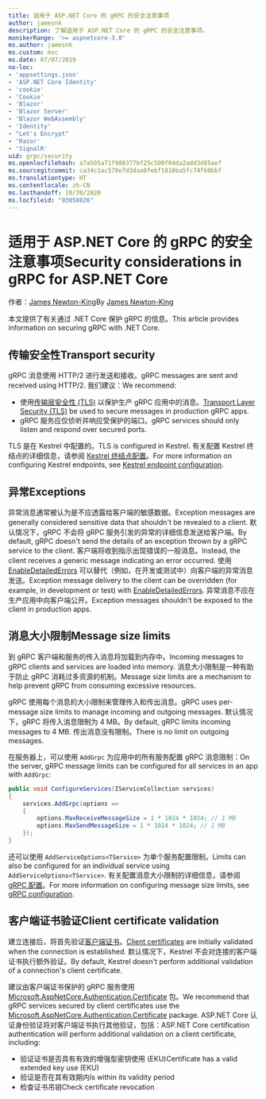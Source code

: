 ```yaml
---
title: 适用于 ASP.NET Core 的 gRPC 的安全注意事项
author: jamesnk
description: 了解适用于 ASP.NET Core 的 gRPC 的安全注意事项。
monikerRange: '>= aspnetcore-3.0'
ms.author: jamesnk
ms.custom: mvc
ms.date: 07/07/2019
no-loc:
- 'appsettings.json'
- 'ASP.NET Core Identity'
- 'cookie'
- 'Cookie'
- 'Blazor'
- 'Blazor Server'
- 'Blazor WebAssembly'
- 'Identity'
- "Let's Encrypt"
- 'Razor'
- 'SignalR'
uid: grpc/security
ms.openlocfilehash: a7a595a71f988377bf25c500f04da2add3d85aef
ms.sourcegitcommit: ca34c1ac578e7d3daa0febf1810ba5fc74f60bbf
ms.translationtype: HT
ms.contentlocale: zh-CN
ms.lasthandoff: 10/30/2020
ms.locfileid: "93058826"
---
```

# <a name="security-considerations-in-grpc-for-aspnet-core"></a><span data-ttu-id="fdc02-103">适用于 ASP.NET Core 的 gRPC 的安全注意事项</span><span class="sxs-lookup"><span data-stu-id="fdc02-103">Security considerations in gRPC for ASP.NET Core</span></span>

<span data-ttu-id="fdc02-104">作者：[James Newton-King](https://twitter.com/jamesnk)</span><span class="sxs-lookup"><span data-stu-id="fdc02-104">By [James Newton-King](https://twitter.com/jamesnk)</span></span>

<span data-ttu-id="fdc02-105">本文提供了有关通过 .NET Core 保护 gRPC 的信息。</span><span class="sxs-lookup"><span data-stu-id="fdc02-105">This article provides information on securing gRPC with .NET Core.</span></span>

## <a name="transport-security"></a><span data-ttu-id="fdc02-106">传输安全性</span><span class="sxs-lookup"><span data-stu-id="fdc02-106">Transport security</span></span>

<span data-ttu-id="fdc02-107">gRPC 消息使用 HTTP/2 进行发送和接收。</span><span class="sxs-lookup"><span data-stu-id="fdc02-107">gRPC messages are sent and received using HTTP/2.</span></span> <span data-ttu-id="fdc02-108">我们建议：</span><span class="sxs-lookup"><span data-stu-id="fdc02-108">We recommend:</span></span>

* <span data-ttu-id="fdc02-109">使用[传输层安全性 (TLS)](https://tools.ietf.org/html/rfc5246) 以保护生产 gRPC 应用中的消息。</span><span class="sxs-lookup"><span data-stu-id="fdc02-109">[Transport Layer Security (TLS)](https://tools.ietf.org/html/rfc5246) be used to secure messages in production gRPC apps.</span></span>
* <span data-ttu-id="fdc02-110">gRPC 服务应仅侦听并响应受保护的端口。</span><span class="sxs-lookup"><span data-stu-id="fdc02-110">gRPC services should only listen and respond over secured ports.</span></span>

<span data-ttu-id="fdc02-111">TLS 是在 Kestrel 中配置的。</span><span class="sxs-lookup"><span data-stu-id="fdc02-111">TLS is configured in Kestrel.</span></span> <span data-ttu-id="fdc02-112">有关配置 Kestrel 终结点的详细信息，请参阅 [Kestrel 终结点配置](xref:fundamentals/servers/kestrel#endpoint-configuration)。</span><span class="sxs-lookup"><span data-stu-id="fdc02-112">For more information on configuring Kestrel endpoints, see [Kestrel endpoint configuration](xref:fundamentals/servers/kestrel#endpoint-configuration).</span></span>

## <a name="exceptions"></a><span data-ttu-id="fdc02-113">异常</span><span class="sxs-lookup"><span data-stu-id="fdc02-113">Exceptions</span></span>

<span data-ttu-id="fdc02-114">异常消息通常被认为是不应透露给客户端的敏感数据。</span><span class="sxs-lookup"><span data-stu-id="fdc02-114">Exception messages are generally considered sensitive data that shouldn't be revealed to a client.</span></span> <span data-ttu-id="fdc02-115">默认情况下，gRPC 不会将 gRPC 服务引发的异常的详细信息发送给客户端。</span><span class="sxs-lookup"><span data-stu-id="fdc02-115">By default, gRPC doesn't send the details of an exception thrown by a gRPC service to the client.</span></span> <span data-ttu-id="fdc02-116">客户端将收到指示出现错误的一般消息。</span><span class="sxs-lookup"><span data-stu-id="fdc02-116">Instead, the client receives a generic message indicating an error occurred.</span></span> <span data-ttu-id="fdc02-117">使用 [EnableDetailedErrors](xref:grpc/configuration#configure-services-options) 可以替代（例如，在开发或测试中）向客户端的异常消息发送。</span><span class="sxs-lookup"><span data-stu-id="fdc02-117">Exception message delivery to the client can be overridden (for example, in development or test) with [EnableDetailedErrors](xref:grpc/configuration#configure-services-options).</span></span> <span data-ttu-id="fdc02-118">异常消息不应在生产应用中向客户端公开。</span><span class="sxs-lookup"><span data-stu-id="fdc02-118">Exception messages shouldn't be exposed to the client in production apps.</span></span>

## <a name="message-size-limits"></a><span data-ttu-id="fdc02-119">消息大小限制</span><span class="sxs-lookup"><span data-stu-id="fdc02-119">Message size limits</span></span>

<span data-ttu-id="fdc02-120">到 gRPC 客户端和服务的传入消息将加载到内存中。</span><span class="sxs-lookup"><span data-stu-id="fdc02-120">Incoming messages to gRPC clients and services are loaded into memory.</span></span> <span data-ttu-id="fdc02-121">消息大小限制是一种有助于防止 gRPC 消耗过多资源的机制。</span><span class="sxs-lookup"><span data-stu-id="fdc02-121">Message size limits are a mechanism to help prevent gRPC from consuming excessive resources.</span></span>

<span data-ttu-id="fdc02-122">gRPC 使用每个消息的大小限制来管理传入和传出消息。</span><span class="sxs-lookup"><span data-stu-id="fdc02-122">gRPC uses per-message size limits to manage incoming and outgoing messages.</span></span> <span data-ttu-id="fdc02-123">默认情况下，gRPC 将传入消息限制为 4 MB。</span><span class="sxs-lookup"><span data-stu-id="fdc02-123">By default, gRPC limits incoming messages to 4 MB.</span></span> <span data-ttu-id="fdc02-124">传出消息没有限制。</span><span class="sxs-lookup"><span data-stu-id="fdc02-124">There is no limit on outgoing messages.</span></span>

<span data-ttu-id="fdc02-125">在服务器上，可以使用 `AddGrpc` 为应用中的所有服务配置 gRPC 消息限制：</span><span class="sxs-lookup"><span data-stu-id="fdc02-125">On the server, gRPC message limits can be configured for all services in an app with `AddGrpc`:</span></span>

```csharp
public void ConfigureServices(IServiceCollection services)
{
    services.AddGrpc(options =>
    {
        options.MaxReceiveMessageSize = 1 * 1024 * 1024; // 1 MB
        options.MaxSendMessageSize = 1 * 1024 * 1024; // 1 MB
    });
}
```

<span data-ttu-id="fdc02-126">还可以使用 `AddServiceOptions<TService>` 为单个服务配置限制。</span><span class="sxs-lookup"><span data-stu-id="fdc02-126">Limits can also be configured for an individual service using `AddServiceOptions<TService>`.</span></span> <span data-ttu-id="fdc02-127">有关配置消息大小限制的详细信息，请参阅 [gRPC 配置](xref:grpc/configuration)。</span><span class="sxs-lookup"><span data-stu-id="fdc02-127">For more information on configuring message size limits, see [gRPC configuration](xref:grpc/configuration).</span></span>

## <a name="client-certificate-validation"></a><span data-ttu-id="fdc02-128">客户端证书验证</span><span class="sxs-lookup"><span data-stu-id="fdc02-128">Client certificate validation</span></span>

<span data-ttu-id="fdc02-129">建立连接后，将首先验证[客户端证书](https://tools.ietf.org/html/rfc5246#section-7.4.4)。</span><span class="sxs-lookup"><span data-stu-id="fdc02-129">[Client certificates](https://tools.ietf.org/html/rfc5246#section-7.4.4) are initially validated when the connection is established.</span></span> <span data-ttu-id="fdc02-130">默认情况下，Kestrel 不会对连接的客户端证书执行额外验证。</span><span class="sxs-lookup"><span data-stu-id="fdc02-130">By default, Kestrel doesn't perform additional validation of a connection's client certificate.</span></span>

<span data-ttu-id="fdc02-131">建议由客户端证书保护的 gRPC 服务使用 [Microsoft.AspNetCore.Authentication.Certificate](xref:security/authentication/certauth) 包。</span><span class="sxs-lookup"><span data-stu-id="fdc02-131">We recommend that gRPC services secured by client certificates use the [Microsoft.AspNetCore.Authentication.Certificate](xref:security/authentication/certauth) package.</span></span> <span data-ttu-id="fdc02-132">ASP.NET Core 认证身份验证将对客户端证书执行其他验证，包括：</span><span class="sxs-lookup"><span data-stu-id="fdc02-132">ASP.NET Core certification authentication will perform additional validation on a client certificate, including:</span></span>

* <span data-ttu-id="fdc02-133">验证证书是否具有有效的增强型密钥使用 (EKU)</span><span class="sxs-lookup"><span data-stu-id="fdc02-133">Certificate has a valid extended key use (EKU)</span></span>
* <span data-ttu-id="fdc02-134">验证是否在其有效期内</span><span class="sxs-lookup"><span data-stu-id="fdc02-134">Is within its validity period</span></span>
* <span data-ttu-id="fdc02-135">检查证书吊销</span><span class="sxs-lookup"><span data-stu-id="fdc02-135">Check certificate revocation</span></span>
